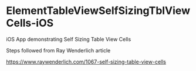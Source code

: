 # ElementTableViewSelfSizingTblViewCells-iOS
iOS App demonstrating Self Sizing Table View Cells

Steps followed from Ray Wenderlich article

https://www.raywenderlich.com/1067-self-sizing-table-view-cells
